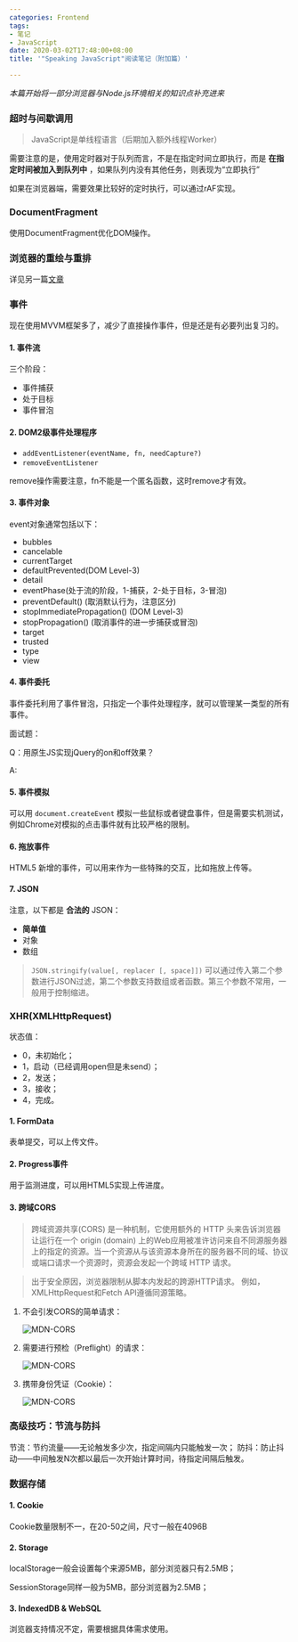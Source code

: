 ```yaml
---
categories: Frontend
tags:
- 笔记
- JavaScript
date: 2020-03-02T17:48:00+08:00
title: '"Speaking JavaScript"阅读笔记（附加篇）'

---
```

_本篇开始将一部分浏览器与Node.js环境相关的知识点补充进来_

### 超时与间歇调用

> JavaScript是单线程语言（后期加入额外线程Worker）

需要注意的是，使用定时器对于队列而言，不是在指定时间立即执行，而是 __在指定时间被加入到队列中__ ，如果队列内没有其他任务，则表现为“立即执行”

如果在浏览器端，需要效果比较好的定时执行，可以通过rAF实现。

### DocumentFragment

使用DocumentFragment优化DOM操作。

### 浏览器的重绘与重排

详见另一篇[文章](https://blog.sparking.app/post?id=fe%252F%25E6%25B5%258F%25E8%25A7%2588%25E5%2599%25A8%25E7%259A%2584%25E9%2587%258D%25E7%25BB%2598-repaint-%25E4%25B8%258E%25E9%2587%258D%25E6%258E%2592-reflow-%25E6%259C%25BA%25E5%2588%25B6 "重绘与重排")

### 事件

现在使用MVVM框架多了，减少了直接操作事件，但是还是有必要列出复习的。

#### 1. 事件流

三个阶段：

* 事件捕获
* 处于目标
* 事件冒泡

#### 2. DOM2级事件处理程序

* `addEventListener(eventName, fn, needCapture?)`
* `removeEventListener`

remove操作需要注意，fn不能是一个匿名函数，这时remove才有效。

#### 3. 事件对象

event对象通常包括以下：

* bubbles
* cancelable
* currentTarget
* defaultPrevented(DOM Level-3)
* detail
* eventPhase(处于流的阶段，1-捕获，2-处于目标，3-冒泡)
* preventDefault() (取消默认行为，注意区分)
* stopImmediatePropagation() (DOM Level-3)
* stopPropagation() (取消事件的进一步捕获或冒泡)
* target
* trusted
* type
* view

#### 4. 事件委托

事件委托利用了事件冒泡，只指定一个事件处理程序，就可以管理某一类型的所有事件。

面试题：

Q：用原生JS实现jQuery的on和off效果？

A:

#### 5. 事件模拟

可以用 `document.createEvent` 模拟一些鼠标或者键盘事件，但是需要实机测试，例如Chrome对模拟的点击事件就有比较严格的限制。

#### 6. 拖放事件

HTML5 新增的事件，可以用来作为一些特殊的交互，比如拖放上传等。

#### 7. JSON

注意，以下都是 **合法的** JSON：

* **简单值**
* 对象
* 数组

> `JSON.stringify(value[, replacer [, space]])` 可以通过传入第二个参数进行JSON过滤，第二个参数支持数组或者函数。第三个参数不常用，一般用于控制缩进。

### XHR(XMLHttpRequest)

状态值：

* 0，未初始化；
* 1，启动（已经调用open但是未send）；
* 2，发送；
* 3，接收；
* 4，完成。

#### 1. FormData

表单提交，可以上传文件。

#### 2. Progress事件

用于监测进度，可以用HTML5实现上传进度。

#### 3. 跨域CORS

> 跨域资源共享(CORS) 是一种机制，它使用额外的 HTTP 头来告诉浏览器  让运行在一个 origin (domain) 上的Web应用被准许访问来自不同源服务器上的指定的资源。当一个资源从与该资源本身所在的服务器不同的域、协议或端口请求一个资源时，资源会发起一个跨域 HTTP 请求。

> 出于安全原因，浏览器限制从脚本内发起的跨源HTTP请求。 例如，XMLHttpRequest和Fetch API遵循同源策略。

1. 不会引发CORS的简单请求：

   ![MDN-CORS](/media/CORS_simple-request.png)
2. 需要进行预检（Preflight）的请求：

   ![MDN-CORS](/media/CORS_preflight-request.png)
3. 携带身份凭证（Cookie）：

   ![MDN-CORS](/media/CORS_with-credit.png)
   
### 高级技巧：节流与防抖

节流：节约流量——无论触发多少次，指定间隔内只能触发一次；
防抖：防止抖动——中间触发N次都以最后一次开始计算时间，待指定间隔后触发。

### 数据存储

#### 1. Cookie

Cookie数量限制不一，在20-50之间，尺寸一般在4096B

#### 2. Storage

localStorage一般会设置每个来源5MB，部分浏览器只有2.5MB；

SessionStorage同样一般为5MB，部分浏览器为2.5MB；

#### 3. IndexedDB & WebSQL

浏览器支持情况不定，需要根据具体需求使用。